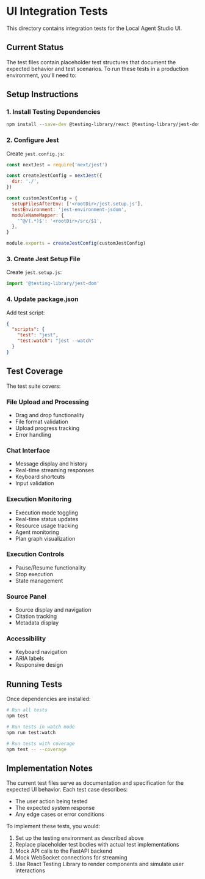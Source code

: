 # UI Integration Tests

This directory contains integration tests for the Local Agent Studio UI.

## Current Status

The test files contain placeholder test structures that document the expected behavior and test scenarios. To run these tests in a production environment, you'll need to:

## Setup Instructions

### 1. Install Testing Dependencies

```bash
npm install --save-dev @testing-library/react @testing-library/jest-dom @testing-library/user-event jest jest-environment-jsdom
```

### 2. Configure Jest

Create `jest.config.js`:

```javascript
const nextJest = require('next/jest')

const createJestConfig = nextJest({
  dir: './',
})

const customJestConfig = {
  setupFilesAfterEnv: ['<rootDir>/jest.setup.js'],
  testEnvironment: 'jest-environment-jsdom',
  moduleNameMapper: {
    '^@/(.*)$': '<rootDir>/src/$1',
  },
}

module.exports = createJestConfig(customJestConfig)
```

### 3. Create Jest Setup File

Create `jest.setup.js`:

```javascript
import '@testing-library/jest-dom'
```

### 4. Update package.json

Add test script:

```json
{
  "scripts": {
    "test": "jest",
    "test:watch": "jest --watch"
  }
}
```

## Test Coverage

The test suite covers:

### File Upload and Processing
- Drag and drop functionality
- File format validation
- Upload progress tracking
- Error handling

### Chat Interface
- Message display and history
- Real-time streaming responses
- Keyboard shortcuts
- Input validation

### Execution Monitoring
- Execution mode toggling
- Real-time status updates
- Resource usage tracking
- Agent monitoring
- Plan graph visualization

### Execution Controls
- Pause/Resume functionality
- Stop execution
- State management

### Source Panel
- Source display and navigation
- Citation tracking
- Metadata display

### Accessibility
- Keyboard navigation
- ARIA labels
- Responsive design

## Running Tests

Once dependencies are installed:

```bash
# Run all tests
npm test

# Run tests in watch mode
npm run test:watch

# Run tests with coverage
npm test -- --coverage
```

## Implementation Notes

The current test files serve as documentation and specification for the expected UI behavior. Each test case describes:
- The user action being tested
- The expected system response
- Any edge cases or error conditions

To implement these tests, you would:
1. Set up the testing environment as described above
2. Replace placeholder test bodies with actual test implementations
3. Mock API calls to the FastAPI backend
4. Mock WebSocket connections for streaming
5. Use React Testing Library to render components and simulate user interactions

